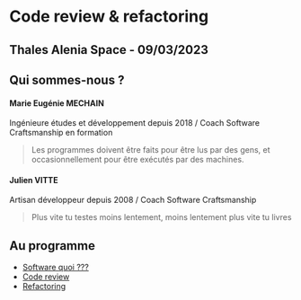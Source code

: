 <!-- .slide: class="page-title" -->
# Code review & refactoring
## Thales Alenia Space - 09/03/2023



## Qui sommes-nous ?

<div class="row">
    <div class="col-lg-3">
    </div>
    <div class="col-lg-9">
<h4>Marie Eugénie MECHAIN</h4>
<p>Ingénieure études et développement depuis 2018 / Coach Software Craftsmanship en formation</p>
<blockquote>Les programmes doivent être faits pour être lus par des gens, et occasionnellement pour être exécutés par des machines.</blockquote>
    </div>
</div>

<div class="row mtl">
<div class="col-lg-3">
    </div>
    <div class="col-lg-9">
<h4>Julien VITTE</h4>
<p>Artisan développeur depuis 2008 / Coach Software Craftsmanship</p>
<blockquote>Plus vite tu testes moins lentement, moins lentement plus vite tu livres</blockquote>
    </div>
</div>



## Au programme
<!-- .slide: class="page-plan" -->

- [Software quoi ???](#/1)
- [Code review](#/2)
- [Refactoring](#/3)

<!-- .element: class="plan" -->
